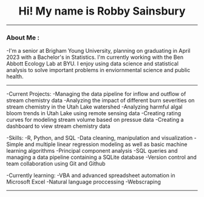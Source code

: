 <h1 align="center"> Hi! My name is Robby Sainsbury </h1>

---
	
### About Me :

-I'm a senior at Brigham Young University, planning on graduating in April 2023 with a Bachelor's in Statistics. I'm currently working with the Ben Abbott Ecology Lab at BYU. I enjoy using data science and statistical analysis to solve important problems in enviornmental science and public health.  

---

-Current Projects:
    -Managing the data pipeline for inflow and outflow of stream chemistry data
    -Analyzing the impact of different burn severities on stream chemistry in the Utah Lake watershed
    -Analyzing harmful algal bloom trends in Utah Lake using remote sensing data 
    -Creating rating curves for modeling stream volume based on pressue data
    -Creating a dashboard to view stream chemistry data

-Skills:
    -R, Python, and SQL
    -Data cleaning, manipulation and visualization
    -Simple and multiple linear regression modeling as well as basic machine learning algorithms
    -Principal component analysis
    -SQL queries and managing a data pipeline containing a SQLite database
    -Version control and team collaboration using Git and Github

-Currently learning:
    -VBA and advanced spreadsheet automation in Microsoft Excel
    -Natural language proccessing
    -Webscraping

---
